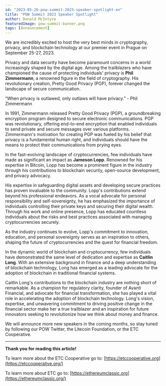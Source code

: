 ```yaml
---
id: "2023-05-26-pow-summit-2023-speaker-spotlight-en"
title: "POW Summit 2023 Speaker Spotlight"
author: Donald McIntyre
featuredImage: pow-summit-banner.png
tags: [Announcement]
---
```


We are incredibly excited to host the very best minds in cryptography, privacy, and blockchain technology at our premier event in Prague on September 25-27, 2023. 

Privacy and data security have become paramount concerns in a world increasingly shaped by the digital age. Among the trailblazers who have championed the cause of protecting individuals' privacy is **Phil Zimmermann**, a renowned figure in the field of cryptography. His revolutionary creation, Pretty Good Privacy (PGP), forever changed the landscape of secure communication. 

“When privacy is outlawed, only outlaws will have privacy.” - Phil Zimmermann

In 1991, Zimmermann released Pretty Good Privacy (PGP), a groundbreaking encryption program designed to secure electronic communications. PGP was revolutionary, offering end-to-end encryption that enabled individuals to send private and secure messages over various platforms. Zimmermann's motivation for creating PGP was fueled by his belief that privacy is a fundamental human right, and individuals should have the means to protect their communications from prying eyes.

In the fast-evolving landscape of cryptocurrencies, few individuals have made as significant an impact as **Jameson Lopp**. Renowned for his expertise in Bitcoin, Lopp has become a prominent figure in the industry through his contributions to blockchain security, open-source development, and privacy advocacy. 

His expertise in safeguarding digital assets and developing secure practices has proven invaluable to the community. Lopp's contributions extend beyond his professional endeavors. As a vocal advocate for personal responsibility and self-sovereignty, he has emphasized the importance of individuals controlling their private keys and securing their digital wealth. Through his work and online presence, Lopp has educated countless individuals about the risks and best practices associated with managing cryptocurrencies securely.

As the industry continues to evolve, Lopp's commitment to innovation, education, and personal sovereignty serves as an inspiration to others, shaping the future of cryptocurrencies and the quest for financial freedom.

In the dynamic world of blockchain and cryptocurrency, few individuals have demonstrated the same level of dedication and expertise as **Caitlin Long**. With an extensive background in finance and a deep understanding of blockchain technology, Long has emerged as a leading advocate for the adoption of blockchain in traditional financial systems.

Caitlin Long's contributions to the blockchain industry are nothing short of remarkable. As a champion for regulatory clarity, founder of Avanti Financial, and advocate for financial transformation, she has played a vital role in accelerating the adoption of blockchain technology. Long's vision, expertise, and unwavering commitment to driving positive change in the financial sector make her a true trailblazer and an inspiration for future innovators seeking to revolutionize how we think about money and finance.

We will announce more new speakers in the coming months, so stay tuned by following our POW Twitter, the Litecoin Foundation, or the ETC Cooperative.

---

**Thank you for reading this article!**

To learn more about the ETC Cooperative go to:  [https://etccooperative.org](https://etccooperative.org/)

To learn more about ETC go to:  [https://ethereumclassic.org](https://ethereumclassic.org/)
